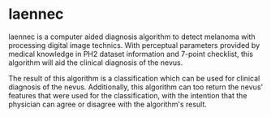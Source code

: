 # laennec

laennec is a computer aided diagnosis algorithm to detect melanoma with processing digital image technics. With perceptual parameters provided by medical knowledge in PH2 dataset information and 7-point checklist, this algorithm will aid the clinical diagnosis of the nevus. 

The result of this algorithm is a classification which can be used for clinical diagnosis of the nevus. Additionally, this algorithm can too return the nevus' features that were used for the classification, with the intention that the physician can agree or disagree with the algorithm's result.
